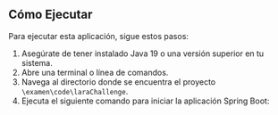 ## Cómo Ejecutar

Para ejecutar esta aplicación, sigue estos pasos:

1. Asegúrate de tener instalado Java 19 o una versión superior en tu sistema.
2. Abre una terminal o línea de comandos.
3. Navega al directorio donde se encuentra el proyecto `\examen\code\laraChallenge`.
4. Ejecuta el siguiente comando para iniciar la aplicación Spring Boot:

